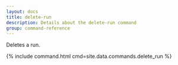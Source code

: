 ```yaml
---
layout: docs
title: delete-run
description: Details about the delete-run command
group: command-reference
---
```


Deletes a run.

{% include command.html cmd=site.data.commands.delete_run %}
